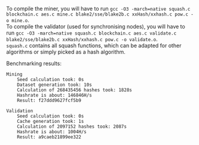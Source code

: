 

To compile the miner, you will have to run `gcc -O3 -march=native squash.c blockchain.c aes.c mine.c blake2/sse/blake2b.c xxHash/xxhash.c pow.c -o mine.o`. </br>
To compile the validator (used for synchronising nodes), you will have to run `gcc -O3 -march=native squash.c blockchain.c aes.c validate.c blake2/sse/blake2b.c xxHash/xxhash.c pow.c -o validate.o`. </br>
`squash.c` contains all squash functions, which can be adapted for other algorithms or simply picked as a hash algorithm. </br>

Benchmarking results:

```
Mining
	Seed calculation took: 0s
	Dataset generation took: 10s
	Calculation of 268435456 hashes took: 1828s
	Hashrate is about: 146846H/s
	Result: f27ddd9627fcf5b9

Validation
	Seed calculation took: 0s
	Cache generation took: 1s
	Calculation of 2097152 hashes took: 2087s
	Hashrate is about: 1004H/s
	Result: a9caeb21899ee322
```
